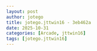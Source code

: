 ```yaml
---
layout: post
author: jotego
title: jotego.jttwin16 - 3eb462a
date: 2025-10-31
categories: [Arcade, jttwin16]
tags: [jotego.jttwin16]
---
```


